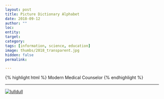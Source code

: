 ```yaml
---
layout: post
title: Picture Dictionary Alphabet
date: 2018-09-12
author: ""
loc: 
entity: 
target: 
category: 
tags: [information, science, education]
image: thumbs/2018_transparent.jpg
hidden: false
permalink:

---
```




{% highlight html %}
Modern Medical Counselor
{% endhighlight %}

---


<div class="post_image">
	<a href="{{ site.baseurl }}/images/posts/2018_transparent/001.jpg" target="_blank">
	<img src="{{ site.baseurl }}/images/posts/2018_transparent/001.jpg" alt="lulldull"></a>
</div>
